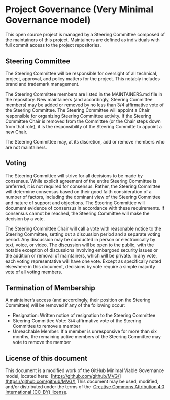 # Project Governance (Very Minimal Governance model)

This open source project is managed by a Steering Committee composed of the maintainers of this project. Maintainers are 
defined as individuals with full commit access to the project repositories.

## Steering Committee

The Steering Committee will be responsible for oversight of all technical, project, approval, and policy matters for the 
project. This notably includes brand and trademark management.

The Steering Committee members are listed in the MAINTAINERS.md file in the repository. New maintainers (and accordingly, 
Steering Committee members) may be added or removed by no less than 3/4 affirmative vote of the Steering Committee. The 
Steering Committee will appoint a Chair responsible for organizing Steering Committee activity. If the Steering Committee
Chair is removed from the Committee (or the Chair steps down from that role), it is the responsibility of the Steering 
Committe to appoint a new Chair.

The Steering Committee may, at its discretion, add or remove members who are not maintainers. 

## Voting

The Steering Committee will strive for all decisions to be made by consensus. While explicit agreement of the entire 
Steering Committee is preferred, it is not required for consensus. Rather, the Steering Committee will determine 
consensus based on their good faith consideration of a number of factors, including the dominant view of the Steering 
Committee and nature of support and objections. The Steering Committee will document evidence of consensus in accordance
with these requirements. If consensus cannot be reached, the Steering Committee will make the decision by a vote.

The Steering Committee Chair will call a vote with reasonable notice to the Steering Committee, setting out a discussion
period and a separate voting period. Any discussion may be conducted in person or electronically by text, voice, or video.
The discussion will be open to the public, with the notable exception of discussions involving embargoed security issues 
or the addition or removal of maintainers, which will be private. In any vote, each voting representative will have one 
vote. Except as specifically noted elsewhere in this document, decisions by vote require a simple majority vote of all 
voting members.

## Termination of Membership

A maintainer’s access (and accordingly, their position on the Steering Committee) will be removed if any of the following 
occur:

* Resignation: Written notice of resignation to the Steering Committee
* Steering Committee Vote: 3/4 affirmative vote of the Steering Committee to remove a member
* Unreachable Member: If a member is unresponsive for more than six months, the remaining active members of the Steering
  Committee may vote to remove the member

## License of this document

This document is a modified work of the GitHub Minimal Viable Governance model, located here: ﻿
[https://github.com/github/MVG/﻿](https://github.com/github/MVG/﻿)
This document may be used, modified, and/or distributed under the terms of the ﻿
[Creative Commons Attribution 4.0 International (CC-BY) license﻿](https://creativecommons.org/licenses/by/4.0/legalcode).
